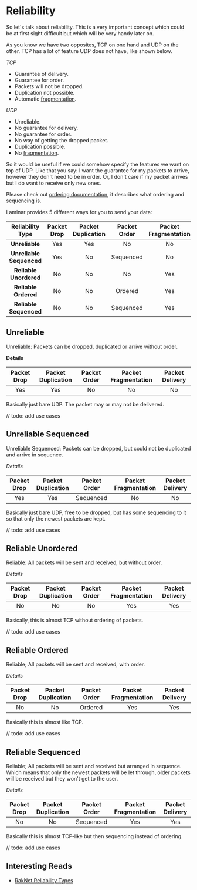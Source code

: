 # Reliability

So let's talk about reliability. 
This is a very important concept which could be at first sight difficult but which will be very handy later on.

As you know we have two opposites, TCP on one hand and UDP on the other. 
TCP has a lot of feature UDP does not have, like shown below.

_TCP_
- Guarantee of delivery.
- Guarantee for order.
- Packets will not be dropped.
- Duplication not possible.
- Automatic [fragmentation](./../fragmentation.md).

_UDP_
- Unreliable.
- No guarantee for delivery.
- No guarantee for order.
- No way of getting the dropped packet.
- Duplication possible.
- No [fragmentation](./../fragmentation.md).

So it would be useful if we could somehow specify the features we want on top of UDP. 
Like that you say: I want the guarantee for my packets to arrive, however they don't need to be in order. 
Or, I don't care if my packet arrives but I do want to receive only new ones.

Please check out [ordering documentation](ordering.md), it describes what ordering and sequencing is.    

Laminar provides 5 different ways for you to send your data:

| Reliability Type                 | Packet Drop | Packet Duplication | Packet Order  | Packet Fragmentation |Packet Delivery|
| :-------------:                  | :-------------: | :-------------:    | :-------------:  | :-------------:  | :-------------:
|       **Unreliable**              |       Yes       |       Yes          |      No          |      No          |       No
|       **Unreliable Sequenced**    |       Yes       |      No            |      Sequenced   |      No          |       No
|       **Reliable Unordered**      |       No        |      No            |      No          |      Yes         |       Yes
|       **Reliable Ordered**        |       No        |      No            |      Ordered     |      Yes         |       Yes
|       **Reliable Sequenced**      |       No        |      No            |      Sequenced   |      Yes         |       Yes


## Unreliable
Unreliable: Packets can be dropped, duplicated or arrive without order.

**Details**

| Packet Drop     | Packet Duplication | Packet Order     | Packet Fragmentation | Packet Delivery |
| :-------------: | :-------------:    | :-------------:  | :-------------:      | :-------------: |
|       Yes       |        Yes         |      No          |      No              |       No        |

Basically just bare UDP. The packet may or may not be delivered.

// todo: add use cases

## Unreliable Sequenced
Unreliable Sequenced: Packets can be dropped, but could not be duplicated and arrive in sequence.

*Details*

| Packet Drop     | Packet Duplication | Packet Order     | Packet Fragmentation | Packet Delivery |
| :-------------: | :-------------:    | :-------------:  | :-------------:      | :-------------: |
|       Yes       |        Yes         |      Sequenced          |      No              |       No        |

Basically just bare UDP, free to be dropped, but has some sequencing to it so that only the newest packets are kept.

// todo: add use cases

## Reliable Unordered
Reliable: All packets will be sent and received, but without order.

*Details*

|   Packet Drop   | Packet Duplication | Packet Order     | Packet Fragmentation | Packet Delivery |
| :-------------: | :-------------:    | :-------------:  | :-------------:      | :-------------: |
|       No        |      No            |      No          |      Yes             |       Yes       |

Basically, this is almost TCP without ordering of packets.

// todo: add use cases
## Reliable Ordered
Reliable; All packets will be sent and received, with order.

*Details*

|   Packet Drop   | Packet Duplication | Packet Order     | Packet Fragmentation | Packet Delivery |
| :-------------: | :-------------:    | :-------------:  | :-------------:      | :-------------: |
|       No        |      No            |      Ordered     |      Yes             |       Yes       |

Basically this is almost like TCP.

// todo: add use cases

## Reliable Sequenced
Reliable; All packets will be sent and received but arranged in sequence.
Which means that only the newest packets will be let through, older packets will be received but they won't get to the user.

*Details*

|   Packet Drop   | Packet Duplication | Packet Order     | Packet Fragmentation | Packet Delivery |
| :-------------: | :-------------:    | :-------------:  | :-------------:      | :-------------: |
|       No        |      No            |      Sequenced     |      Yes             |       Yes       |

Basically this is almost TCP-like but then sequencing instead of ordering.

// todo: add use cases

## Interesting Reads
- [RakNet Reliability Types](http://www.jenkinssoftware.com/raknet/manual/reliabilitytypes.html)